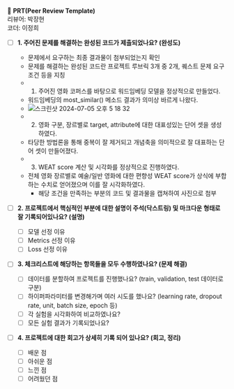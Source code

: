 🔑 **PRT(Peer Review Template)**  
리뷰어: 박장현  
코더: 이정희  

- [ ]  **1. 주어진 문제를 해결하는 완성된 코드가 제출되었나요? (완성도)**
    - 문제에서 요구하는 최종 결과물이 첨부되었는지 확인
    - 문제를 해결하는 완성된 코드란 프로젝트 루브릭 3개 중 2개, 
    퀘스트 문제 요구조건 등을 지칭  
    - 1. 주어진 영화 코퍼스를 바탕으로 워드임베딩 모델을 정상적으로 만들었다.  
    - 워드임베딩의 most_similar() 메소드 결과가 의미상 바르게 나왔다.  
    - ![스크린샷 2024-07-05 오후 5 18 32](https://github.com/wjdgml0526/aiffel_projects/assets/37362505/83e917d9-f2ca-4371-803b-67412d25ad9f)  
    - 2. 영화 구분, 장르별로 target, attribute에 대한 대표성있는 단어 셋을 생성하였다.
    - 타당한 방법론을 통해 중복이 잘 제거되고 개념축을 의미적으로 잘 대표하는 단어 셋이 만들어졌다.
    - 3. WEAT score 계산 및 시각화를 정상적으로 진행하였다.
    - 전체 영화 장르별로 예술/일반 영화에 대한 편향성 WEAT score가 상식에 부합하는 수치로 얻어졌으며 이를 잘 시각화하였다.
        - 해당 조건을 만족하는 부분의 코드 및 결과물을 캡쳐하여 사진으로 첨부

- [ ]  **2. 프로젝트에서 핵심적인 부분에 대한 설명이 주석(닥스트링) 및 마크다운 형태로 잘 기록되어있나요? (설명)**
    - [ ]  모델 선정 이유
    - [ ]  Metrics 선정 이유
    - [ ]  Loss 선정 이유

- [ ]  **3. 체크리스트에 해당하는 항목들을 모두 수행하였나요? (문제 해결)**
    - [ ]  데이터를 분할하여 프로젝트를 진행했나요? (train, validation, test 데이터로 구분)
    - [ ]  하이퍼파라미터를 변경해가며 여러 시도를 했나요? (learning rate, dropout rate, unit, batch size, epoch 등)
    - [ ]  각 실험을 시각화하여 비교하였나요?
    - [ ]  모든 실험 결과가 기록되었나요?

- [ ]  **4. 프로젝트에 대한 회고가 상세히 기록 되어 있나요? (회고, 정리)**
    - [ ]  배운 점
    - [ ]  아쉬운 점
    - [ ]  느낀 점
    - [ ]  어려웠던 점
